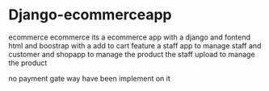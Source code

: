 # Django-ecommerceapp
ecommerce
ecommerce its a ecommerce app with a django and fontend html and boostrap with a add to cart feature a staff app to manage staff and customer and shopapp to manage the product the staff upload to manage the product

no payment gate way have been implement on it
